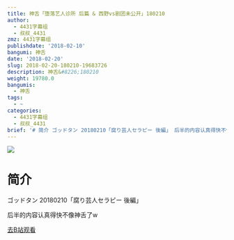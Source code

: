 ```yaml
---
title: 神舌「堕落艺人诊所 后篇 & 西野vs剧团未公开」180210
author:
  - 4431字幕组
  - 叔叔_4431
zmz: 4431字幕组
publishdate: '2018-02-10'
bangumi: 神舌
date: '2018-02-20'
slug: 2018-02-20-180210-19683726
description: 神舌&#8226;180210
weight: 19780.0
bangumis:
  - 神舌
tags:
  - ~
categories:
  - 4431字幕组
  - 叔叔_4431
brief: '# 简介 ゴッドタン 20180210「腐り芸人セラピー 後編」 后半的内容认真得快不像神舌了w'
---
```

![](https://i.imgur.com/q6Wz6gQ.png)
# 简介  
ゴッドタン 20180210「腐り芸人セラピー 後編」

后半的内容认真得快不像神舌了w  

[去B站观看](https://www.bilibili.com/video/av19683726/)
 
